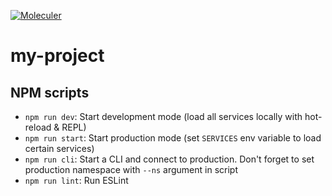 [![Moleculer](https://badgen.net/badge/Powered%20by/Moleculer/0e83cd)](https://moleculer.services)

# my-project

## NPM scripts

- `npm run dev`: Start development mode (load all services locally with hot-reload & REPL)
- `npm run start`: Start production mode (set `SERVICES` env variable to load certain services)
- `npm run cli`: Start a CLI and connect to production. Don't forget to set production namespace with `--ns` argument in script
- `npm run lint`: Run ESLint
